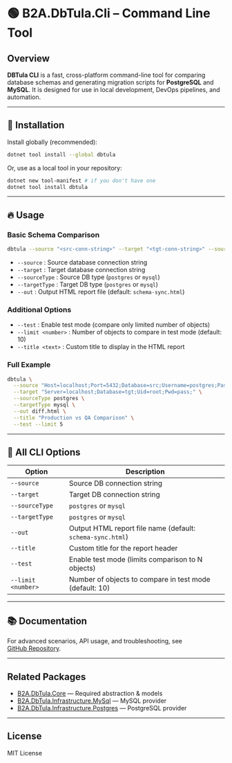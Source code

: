 ﻿# 🟢 B2A.DbTula.Cli – Command Line Tool

&#x20;

## Overview

**DBTula CLI** is a fast, cross-platform command-line tool for comparing database schemas and generating migration scripts for **PostgreSQL** and **MySQL**. It is designed for use in local development, DevOps pipelines, and automation.

---

## 🚀 Installation

Install globally (recommended):

```sh
dotnet tool install --global dbtula
```

Or, use as a local tool in your repository:

```sh
dotnet new tool-manifest # if you don't have one
dotnet tool install dbtula
```

---

## 🔥 Usage

### Basic Schema Comparison

```sh
dbtula --source "<src-conn-string>" --target "<tgt-conn-string>" --sourceType postgres --targetType mysql --out schema-sync.html
```

- `--source`        : Source database connection string
- `--target`        : Target database connection string
- `--sourceType`    : Source DB type (`postgres` or `mysql`)
- `--targetType`    : Target DB type (`postgres` or `mysql`)
- `--out`           : Output HTML report file (default: `schema-sync.html`)

### Additional Options

- `--test`                  : Enable test mode (compare only limited number of objects)
- `--limit <number>`        : Number of objects to compare in test mode (default: 10)
- `--title <text>`          : Custom title to display in the HTML report

### Full Example

```sh
dbtula \
  --source "Host=localhost;Port=5432;Database=src;Username=postgres;Password=pass" \
  --target "Server=localhost;Database=tgt;Uid=root;Pwd=pass;" \
  --sourceType postgres \
  --targetType mysql \
  --out diff.html \
  --title "Production vs QA Comparison" \
  --test --limit 5
```

---

## 📝 All CLI Options

| Option             | Description                                                |
| ------------------ | ---------------------------------------------------------- |
| `--source`         | Source DB connection string                                |
| `--target`         | Target DB connection string                                |
| `--sourceType`     | `postgres` or `mysql`                                      |
| `--targetType`     | `postgres` or `mysql`                                      |
| `--out`            | Output HTML report file name (default: `schema-sync.html`) |
| `--title`          | Custom title for the report header                         |
| `--test`           | Enable test mode (limits comparison to N objects)          |
| `--limit <number>` | Number of objects to compare in test mode (default: 10)    |

---

## 📚 Documentation

For advanced scenarios, API usage, and troubleshooting, see\
[GitHub Repository](https://github.com/b2atech/db-tula).

---

## Related Packages

- [B2A.DbTula.Core](https://www.nuget.org/packages/B2A.DbTula.Core) — Required abstraction & models
- [B2A.DbTula.Infrastructure.MySql](https://www.nuget.org/packages/B2A.DbTula.Infrastructure.MySql) — MySQL provider
- [B2A.DbTula.Infrastructure.Postgres](https://www.nuget.org/packages/B2A.DbTula.Infrastructure.Postgres) — PostgreSQL provider

---

## License

MIT License

